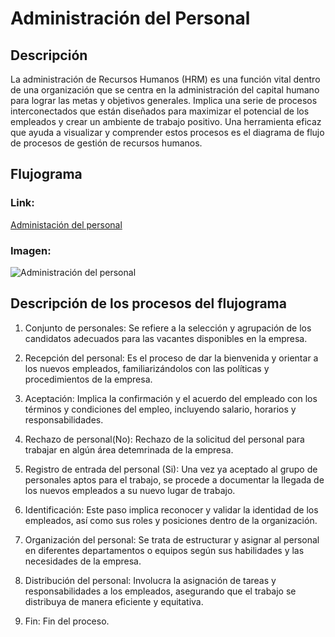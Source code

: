 # Administración del Personal
## Descripción
La administración de Recursos Humanos (HRM) es una función vital dentro de una organización que se centra en la administración del capital humano para lograr las metas y objetivos generales. Implica una serie de procesos interconectados que están diseñados para maximizar el potencial de los empleados y crear un ambiente de trabajo positivo. Una herramienta eficaz que ayuda a visualizar y comprender estos procesos es el diagrama de flujo de procesos de gestión de recursos humanos.
## Flujograma
### Link: 
[Administación del personal](https://lucid.app/lucidchart/d933f78a-25e9-44ef-8a27-9d6dddb523c0/edit?beaconFlowId=54375012260CBC41&invitationId=inv_ad1861d7-813c-41aa-a8d0-fbc7baf287ac&page=0_0#)
### Imagen:
![Administración del personal](Administración.png)
## Descripción de los procesos del flujograma
1. Conjunto de personales: Se refiere a la selección y agrupación de los candidatos adecuados para las vacantes disponibles en la empresa.

2. Recepción del personal: Es el proceso de dar la bienvenida y orientar a los nuevos empleados, familiarizándolos con las políticas y procedimientos de la empresa.

3. Aceptación: Implica la confirmación y el acuerdo del empleado con los términos y condiciones del empleo, incluyendo salario, horarios y responsabilidades.

4. Rechazo de personal(No): Rechazo de la solicitud del personal para trabajar en algún área detemrinada de la empresa.

5. Registro de entrada del personal (Si): Una vez ya aceptado al grupo de personales aptos para el trabajo, se procede a documentar la llegada de los nuevos empleados a su nuevo lugar de trabajo.

6. Identificación: Este paso implica reconocer y validar la identidad de los empleados, así como sus roles y posiciones dentro de la organización.

7. Organización del personal: Se trata de estructurar y asignar al personal en diferentes departamentos o equipos según sus habilidades y las necesidades de la empresa.

8. Distribución del personal: Involucra la asignación de tareas y responsabilidades a los empleados, asegurando que el trabajo se distribuya de manera eficiente y equitativa.

9. Fin: Fin del proceso. 